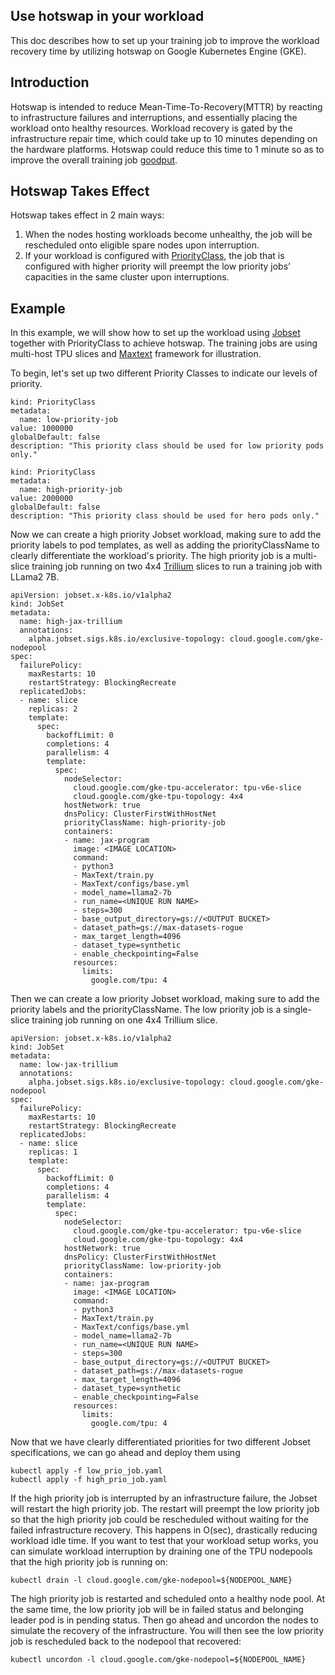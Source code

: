 ## Use hotswap in your workload
This doc describes how to set up your training job to improve the workload recovery time by utilizing hotswap on Google Kubernetes Engine (GKE).

## Introduction
Hotswap is intended to reduce Mean-Time-To-Recovery(MTTR) by reacting to infrastructure failures and interruptions, and essentially placing the workload onto healthy resources. Workload recovery is gated by the infrastructure repair time, which could take up to 10 minutes depending on the hardware platforms. Hotswap could reduce this time to 1 minute so as to improve the overall training job [goodput](https://cloud.google.com/blog/products/ai-machine-learning/goodput-metric-as-measure-of-ml-productivity).

## Hotswap Takes Effect
Hotswap takes effect in 2 main ways:
1. When the nodes hosting workloads become unhealthy, the job will be rescheduled onto eligible spare nodes upon interruption.
2. If your workload is configured with [PriorityClass](https://kubernetes.io/docs/concepts/scheduling-eviction/pod-priority-preemption/#priorityclass), the job that is configured with higher priority will preempt the low priority jobs’ capacities in the same cluster upon interruptions. 


## Example
In this example, we will show how to set up the workload using [Jobset](https://github.com/kubernetes-sigs/jobset) together with PriorityClass to achieve hotswap. The training jobs are using multi-host TPU slices and [Maxtext](https://github.com/AI-Hypercomputer/maxtext) framework for illustration.

To begin, let's set up two different Priority Classes to indicate our levels of priority.
```
kind: PriorityClass
metadata:
  name: low-priority-job
value: 1000000
globalDefault: false
description: "This priority class should be used for low priority pods only."
```
```
kind: PriorityClass
metadata:
  name: high-priority-job
value: 2000000
globalDefault: false
description: "This priority class should be used for hero pods only."
```
Now we can create a high priority Jobset workload, making sure to add the priority labels to pod templates, as well as adding the priorityClassName to clearly differentiate the workload's priority. The high priority job is a multi-slice training job running on two 4x4 [Trillium](https://cloud.google.com/blog/products/compute/trillium-tpu-is-ga) slices to run a training job with LLama2 7B. 
```
apiVersion: jobset.x-k8s.io/v1alpha2
kind: JobSet
metadata:
  name: high-jax-trillium
  annotations:
    alpha.jobset.sigs.k8s.io/exclusive-topology: cloud.google.com/gke-nodepool
spec:
  failurePolicy:
    maxRestarts: 10
    restartStrategy: BlockingRecreate
  replicatedJobs:
  - name: slice
    replicas: 2
    template:
      spec:
        backoffLimit: 0
        completions: 4
        parallelism: 4
        template:
          spec:
            nodeSelector:
              cloud.google.com/gke-tpu-accelerator: tpu-v6e-slice
              cloud.google.com/gke-tpu-topology: 4x4
            hostNetwork: true
            dnsPolicy: ClusterFirstWithHostNet
            priorityClassName: high-priority-job
            containers:
            - name: jax-program
              image: <IMAGE LOCATION>
              command:
              - python3
              - MaxText/train.py
              - MaxText/configs/base.yml
              - model_name=llama2-7b
              - run_name=<UNIQUE RUN NAME>
              - steps=300 
              - base_output_directory=gs://<OUTPUT BUCKET>
              - dataset_path=gs://max-datasets-rogue
              - max_target_length=4096
              - dataset_type=synthetic
              - enable_checkpointing=False
              resources:
                limits:
                  google.com/tpu: 4
```
Then we can create a low priority Jobset workload, making sure to add the priority labels and the priorityClassName. The low priority job is a single-slice training job running on one 4x4 Trillium slice.
```
apiVersion: jobset.x-k8s.io/v1alpha2
kind: JobSet
metadata:
  name: low-jax-trillium
  annotations:
    alpha.jobset.sigs.k8s.io/exclusive-topology: cloud.google.com/gke-nodepool
spec:
  failurePolicy:
    maxRestarts: 10
    restartStrategy: BlockingRecreate
  replicatedJobs:
  - name: slice
    replicas: 1
    template:
      spec:
        backoffLimit: 0
        completions: 4
        parallelism: 4
        template:
          spec:
            nodeSelector:
              cloud.google.com/gke-tpu-accelerator: tpu-v6e-slice
              cloud.google.com/gke-tpu-topology: 4x4
            hostNetwork: true
            dnsPolicy: ClusterFirstWithHostNet
            priorityClassName: low-priority-job
            containers:
            - name: jax-program
              image: <IMAGE LOCATION>
              command:
              - python3
              - MaxText/train.py
              - MaxText/configs/base.yml
              - model_name=llama2-7b
              - run_name=<UNIQUE RUN NAME>
              - steps=300 
              - base_output_directory=gs://<OUTPUT BUCKET>
              - dataset_path=gs://max-datasets-rogue
              - max_target_length=4096
              - dataset_type=synthetic
              - enable_checkpointing=False
              resources:
                limits:
                  google.com/tpu: 4
```
Now that we have clearly differentiated priorities for two different Jobset specifications, we can go ahead and deploy them using
```
kubectl apply -f low_prio_job.yaml
kubectl apply -f high_prio_job.yaml
```
If the high priority job is interrupted by an infrastructure failure, the Jobset will restart the high priority job. The restart will preempt the low priority job so that the high priority job could be rescheduled without waiting for the failed infrastructure recovery. This happens in O(sec), drastically reducing workload idle time. 
If you want to test that your workload setup works, you can simulate workload interruption by draining one of the TPU nodepools that the high priority job is running on: 

```kubectl drain -l cloud.google.com/gke-nodepool=${NODEPOOL_NAME}```

The high priority job is restarted and scheduled onto a healthy node pool. At the same time, the low priority job will be in failed status and belonging leader pod is in pending status. Then go ahead and uncordon the nodes to simulate the recovery of the infrastructure. You will then see the low priority job is rescheduled back to the nodepool that recovered:

```kubectl uncordon -l cloud.google.com/gke-nodepool=${NODEPOOL_NAME}```


